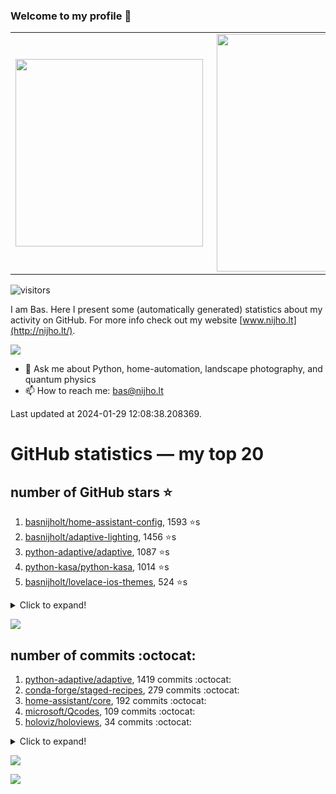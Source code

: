 ### Welcome to my profile 👋

<center>
  <table>
    <tr>
        <td><img width="300px" align="left" src="https://github-readme-stats.vercel.app/api/top-langs/?username=basnijholt&hide=TeX,Jupyter%20Notebook&layout=compact&theme=radical" /></td>
        <td><img align='right' src="https://github-readme-stats.vercel.app/api?username=basnijholt&show_icons=true&theme=radical" width="380"></td>
    </tr>
  </table>
</center>

![visitors](https://visitor-badge.glitch.me/badge?page_id=basnijholt.visitor-badge)

I am Bas. Here I present some (automatically generated) statistics about my activity on GitHub. For more info check out my website [www.nijho.lt](http://nijho.lt/).

![](https://www.nijho.lt/authors/admin/avatar_hu9e60e4b9bc120dfb6a666009f2878da6_182107_250x250_fill_q90_lanczos_center.jpg)

- 💬 Ask me about Python, home-automation, landscape photography, and quantum physics
- 📫 How to reach me: bas@nijho.lt

Last updated at 2024-01-29 12:08:38.208369.

# GitHub statistics — my top 20

## number of GitHub stars ⭐️

1. [basnijholt/home-assistant-config](https://github.com/basnijholt/home-assistant-config/), 1593 ⭐️s
2. [basnijholt/adaptive-lighting](https://github.com/basnijholt/adaptive-lighting/), 1456 ⭐️s
3. [python-adaptive/adaptive](https://github.com/python-adaptive/adaptive/), 1087 ⭐️s
4. [python-kasa/python-kasa](https://github.com/python-kasa/python-kasa/), 1014 ⭐️s
5. [basnijholt/lovelace-ios-themes](https://github.com/basnijholt/lovelace-ios-themes/), 524 ⭐️s
<details><summary>Click to expand!</summary>

6. [basnijholt/lovelace-ios-dark-mode-theme](https://github.com/basnijholt/lovelace-ios-dark-mode-theme/), 433 ⭐️s
7. [basnijholt/rsync-time-machine.py](https://github.com/basnijholt/rsync-time-machine.py/), 363 ⭐️s
8. [basnijholt/miflora](https://github.com/basnijholt/miflora/), 359 ⭐️s
9. [topocm/topocm_content](https://github.com/topocm/topocm_content/), 259 ⭐️s
10. [basnijholt/home-assistant-streamdeck-yaml](https://github.com/basnijholt/home-assistant-streamdeck-yaml/), 163 ⭐️s
11. [basnijholt/unidep](https://github.com/basnijholt/unidep/), 126 ⭐️s
12. [basnijholt/home-assistant-macbook-touch-bar](https://github.com/basnijholt/home-assistant-macbook-touch-bar/), 94 ⭐️s
13. [kwant-project/kwant](https://github.com/kwant-project/kwant/), 81 ⭐️s
14. [basnijholt/markdown-code-runner](https://github.com/basnijholt/markdown-code-runner/), 77 ⭐️s
15. [basnijholt/home-assistant-streamdeck-yaml-addon](https://github.com/basnijholt/home-assistant-streamdeck-yaml-addon/), 58 ⭐️s
16. [basnijholt/aiokef](https://github.com/basnijholt/aiokef/), 35 ⭐️s
17. [basnijholt/thesis-cover](https://github.com/basnijholt/thesis-cover/), 29 ⭐️s
18. [basnijholt/adaptive-scheduler](https://github.com/basnijholt/adaptive-scheduler/), 24 ⭐️s
19. [basnijholt/instacron](https://github.com/basnijholt/instacron/), 20 ⭐️s
20. [kwant-project/kwant-tutorial-2016](https://github.com/kwant-project/kwant-tutorial-2016/), 18 ⭐️s

</details>

![](https://github.com/basnijholt/basnijholt/raw/main/stars_over_time.png)

## number of commits :octocat:

1. [python-adaptive/adaptive](https://github.com/python-adaptive/adaptive/), 1419 commits :octocat:
2. [conda-forge/staged-recipes](https://github.com/conda-forge/staged-recipes/), 279 commits :octocat:
3. [home-assistant/core](https://github.com/home-assistant/core/), 192 commits :octocat:
4. [microsoft/Qcodes](https://github.com/microsoft/Qcodes/), 109 commits :octocat:
5. [holoviz/holoviews](https://github.com/holoviz/holoviews/), 34 commits :octocat:
<details><summary>Click to expand!</summary>

6. [conda-forge/conda-forge-pinning-feedstock](https://github.com/conda-forge/conda-forge-pinning-feedstock/), 5 commits :octocat:
7. [pymc-devs/pymc](https://github.com/pymc-devs/pymc/), 5 commits :octocat:
8. [gdsfactory/gdsfactory](https://github.com/gdsfactory/gdsfactory/), 4 commits :octocat:
9. [facebook/Ax](https://github.com/facebook/Ax/), 1 commits :octocat:
10. [kwant-project/kwant-tutorial-2016](https://github.com/kwant-project/kwant-tutorial-2016/), 0 commits :octocat:
11. [amccaugh/phidl](https://github.com/amccaugh/phidl/), 0 commits :octocat:
12. [conda-forge/mumps-feedstock](https://github.com/conda-forge/mumps-feedstock/), 0 commits :octocat:
13. [conda-forge/pytest-flakes-feedstock](https://github.com/conda-forge/pytest-flakes-feedstock/), 0 commits :octocat:
14. [lkorth/jekyll-500px-embed](https://github.com/lkorth/jekyll-500px-embed/), 0 commits :octocat:
15. [basnijholt/media_player.kef](https://github.com/basnijholt/media_player.kef/), 0 commits :octocat:
16. [basnijholt/pfapack](https://github.com/basnijholt/pfapack/), 0 commits :octocat:
17. [conda-forge/azure-cosmos-feedstock](https://github.com/conda-forge/azure-cosmos-feedstock/), 0 commits :octocat:
18. [SchedMD/slurm](https://github.com/SchedMD/slurm/), 0 commits :octocat:
19. [conda-forge/hpc05-feedstock](https://github.com/conda-forge/hpc05-feedstock/), 0 commits :octocat:
20. [jbweston/miniver](https://github.com/jbweston/miniver/), 0 commits :octocat:

</details>

![](https://github.com/basnijholt/basnijholt/raw/main/commits_per_hour.png)

![](https://github.com/basnijholt/basnijholt/raw/main/commits_per_weekday.png)

